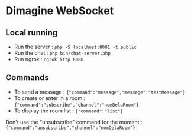 # Dimagine WebSocket

## Local running

- Run the server : `php -S localhost:8081 -t public`
- Run the chat : `php bin/chat-server.php`
- Run ngrok : `ngrok http 8080`

## Commands 

- To send a message : `{"command":"message","message":"testMessage"}`  
- To create or enter in a room : `{"command":"subscribe","channel":"nomDelaRoom"}`  
- To display the room list : `{"command":"list"}`

Don't use the "unsubscribe" command for the moment : `{"command":"unsubscribe","channel":"nomDelaRoom"}`